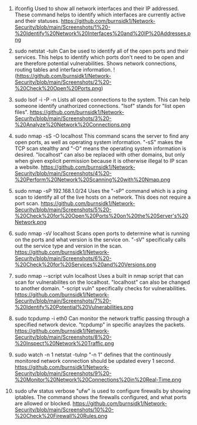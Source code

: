 1) ifconfig 
Used to show all network interfaces and their IP addressed. These command helps to identify which interfaces are currently active and their statuses. 
https://github.com/burnsidk1/Network-Security/blob/main/Screenshots/1%20-%20Identify%20Network%20Interfaces%20and%20IP%20Addresses.png

2) sudo netstat -tuln 
Can be used to identify all of the open ports and their services. This helps to identify which ports don't need to be open and are therefore potential vulnerabilities. Shows network connections, routing tables and interface information.
!(https://github.com/burnsidk1/Network-Security/blob/main/Screenshots/2%20-%20Check%20Open%20Ports.png)

3) sudo lsof -i -P -n
Lists all open connections to the system. This can help someone identify unathorized connections. "lsof" stands for "list open files".
https://github.com/burnsidk1/Network-Security/blob/main/Screenshots/3%20-%20Analyze%20Network%20Connections.png

4) sudo nmap -sS -O localhost
This command scans the server to find any open ports, as well as operating system information. "-sS" makes the TCP scan stealthy and "-O" means the operating system information is desired. "localhost" can also be replaced with other domains, but only when given explicit permission because it is otherwise illegal to IP scan a website.
https://github.com/burnsidk1/Network-Security/blob/main/Screenshots/4%20-%20Perform%20Network%20Scanning%20with%20Nmap.png

5) sudo nmap -sP 192.168.1.0/24
Uses the "-sP" command which is a ping scan to identify all of the live hosts on a network. This does not require a port scan.
https://github.com/burnsidk1/Network-Security/blob/main/Screenshots/5%20-%20Check%20for%20Open%20Ports%20on%20the%20Server's%20Network.png

6) sudo nmap -sV localhost
Scans open ports to determine what is running on the ports and what version is the service on. "-sV" specifically calls out the service type and version in the scan.
https://github.com/burnsidk1/Network-Security/blob/main/Screenshots/6%20-%20Check%20for%20Services%20and%20Versions.png

7) sudo nmap --script vuln localhost
Uses a built in nmap script that can scan for vulnerabilites on the localhost. "localhost" can also be changed to another domain. "-script vuln" specifically checks for vulnerabilities.
https://github.com/burnsidk1/Network-Security/blob/main/Screenshots/7%20-%20Identify%20Potential%20Vulnerabilities.png

8) sudo tcpdump -i eth0
Can monitor the network traffic passing through a specified network device. "tcpdump" in specific anaylzes the packets.
https://github.com/burnsidk1/Network-Security/blob/main/Screenshots/8%20-%20Inspect%20Network%20Traffic.png

9) sudo watch -n 1 netstat -tulnp
"-n 1" defines that the continously monitored network connection should be updated every 1 second.
https://github.com/burnsidk1/Network-Security/blob/main/Screenshots/9%20-%20Monitor%20Network%20Connections%20in%20Real-Time.png

10) sudo ufw status verbose
"ufw" is used to configure firewalls by showing iptables. The command shows the firewalls configured, and what ports are allowed or blocked.
https://github.com/burnsidk1/Network-Security/blob/main/Screenshots/10%20-%20Check%20Firewall%20Rules.png